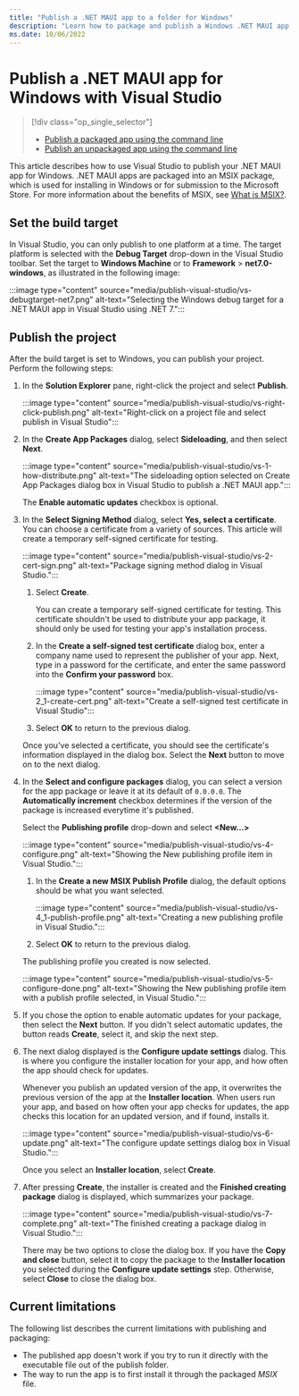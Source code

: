 ```yaml
---
title: "Publish a .NET MAUI app to a folder for Windows"
description: "Learn how to package and publish a Windows .NET MAUI app to a file share in Visual Studio."
ms.date: 10/06/2022
---
```


# Publish a .NET MAUI app for Windows with Visual Studio

> [!div class="op_single_selector"]
>
> - [Publish a packaged app using the command line](publish-cli.md)
> - [Publish an unpackaged app using the command line](publish-unpackaged-cli.md)

This article describes how to use Visual Studio to publish your .NET MAUI app for Windows. .NET MAUI apps are packaged into an MSIX package, which is used for installing in Windows or for submission to the Microsoft Store. For more information about the benefits of MSIX, see [What is MSIX?](/windows/msix/overview).

## Set the build target

In Visual Studio, you can only publish to one platform at a time. The target platform is selected with the **Debug Target** drop-down in the Visual Studio toolbar. Set the target to **Windows Machine** or to **Framework** > **net7.0-windows**, as illustrated in the following image:

:::image type="content" source="media/publish-visual-studio/vs-debugtarget-net7.png" alt-text="Selecting the Windows debug target for a .NET MAUI app in Visual Studio using .NET 7.":::

## Publish the project

After the build target is set to Windows, you can publish your project. Perform the following steps:

01. In the **Solution Explorer** pane, right-click the project and select **Publish**.

    :::image type="content" source="media/publish-visual-studio/vs-right-click-publish.png" alt-text="Right-click on a project file and select publish in Visual Studio":::

01. In the **Create App Packages** dialog, select **Sideloading**, and then select **Next**.

    :::image type="content" source="media/publish-visual-studio/vs-1-how-distribute.png" alt-text="The sideloading option selected on Create App Packages dialog box in Visual Studio to publish a .NET MAUI app.":::

    The **Enable automatic updates** checkbox is optional.
    <!--
    > [!TIP]
    > Publishing to the Microsoft Store is described in the article [Publish a .NET MAUI app to the Microsoft Store](publish-visual-studio-store.md).
    -->

01. In the **Select Signing Method** dialog, select **Yes, select a certificate**. You can choose a certificate from a variety of sources. This article will create a temporary self-signed certificate for testing.

    :::image type="content" source="media/publish-visual-studio/vs-2-cert-sign.png" alt-text="Package signing method dialog in Visual Studio.":::

    01. Select **Create**.

        You can create a temporary self-signed certificate for testing. This certificate shouldn't be used to distribute your app package, it should only be used for testing your app's installation process.

    01. In the **Create a self-signed test certificate** dialog box, enter a company name used to represent the publisher of your app. Next, type in a password for the certificate, and enter the same password into the **Confirm your password** box.

        :::image type="content" source="media/publish-visual-studio/vs-2_1-create-cert.png" alt-text="Create a self-signed test certificate in Visual Studio":::

    01. Select **OK** to return to the previous dialog.

    Once you've selected a certificate, you should see the certificate's information displayed in the dialog box. Select the **Next** button to move on to the next dialog.

01. In the **Select and configure packages** dialog, you can select a version for the app package or leave it at its default of `0.0.0.0`. The **Automatically increment** checkbox determines if the version of the package is increased everytime it's published.

    Select the **Publishing profile** drop-down and select **\<New...>**

    :::image type="content" source="media/publish-visual-studio/vs-4-configure.png" alt-text="Showing the New publishing profile item in Visual Studio.":::

    01. In the **Create a new MSIX Publish Profile** dialog, the default options should be what you want selected.

        :::image type="content" source="media/publish-visual-studio/vs-4_1-publish-profile.png" alt-text="Creating a new publishing profile in Visual Studio.":::

    01. Select **OK** to return to the previous dialog.

    The publishing profile you created is now selected.

    :::image type="content" source="media/publish-visual-studio/vs-5-configure-done.png" alt-text="Showing the New publishing profile item with a publish profile selected, in Visual Studio.":::

01. If you chose the option to enable automatic updates for your package, then select the **Next** button. If you didn't select automatic updates, the button reads **Create**, select it, and skip the next step.

01. The next dialog displayed is the **Configure update settings** dialog. This is where you configure the installer location for your app, and how often the app should check for updates.

    Whenever you publish an updated version of the app, it overwrites the previous version of the app at the **Installer location**. When users run your app, and based on how often your app checks for updates, the app checks this location for an updated version, and if found, installs it.

    :::image type="content" source="media/publish-visual-studio/vs-6-update.png" alt-text="The configure update settings dialog box in Visual Studio.":::

    Once you select an **Installer location**, select **Create**.

01. After pressing **Create**, the installer is created and the **Finished creating package** dialog is displayed, which summarizes your package.

    :::image type="content" source="media/publish-visual-studio/vs-7-complete.png" alt-text="The finished creating a package dialog in Visual Studio.":::

    There may be two options to close the dialog box. If you have the **Copy and close** button, select it to copy the package to the **Installer location** you selected during the **Configure update settings** step. Otherwise, select **Close** to close the dialog box.

## Current limitations

The following list describes the current limitations with publishing and packaging:

- The published app doesn't work if you try to run it directly with the executable file out of the publish folder.
- The way to run the app is to first install it through the packaged _MSIX_ file.
